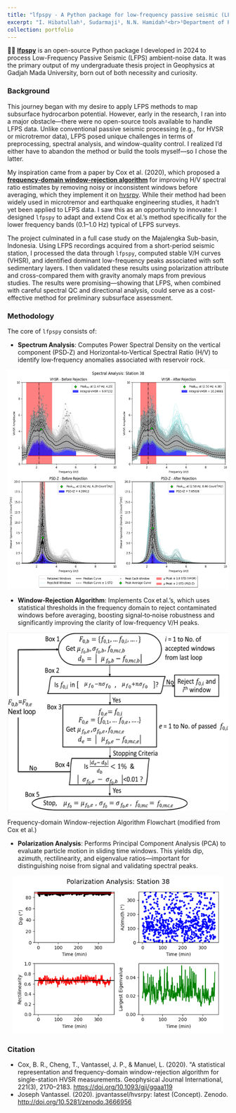 ```yaml
---
title: "lfpspy - A Python package for low-frequency passive seismic (LFPS) method processing"
excerpt: "I. Hibatullah¹, Sudarmaji¹, N.N. Hamidah²<br>¹Department of Physics, Faculty of Mathematics and Natural Sciences, Gadjah Mada University, Yogyakarta, Indonesia<br>²Centre for Geological Survey, Geological Agency of Indonesia, Ministry of Energy and Mineral Resources<br><br>Geophysics processing package of Low-Frequency Passive Seismic (LFPS) Method using Python programming language.<br/><img src='/images/lfpspy/Station 38-Spectral Analysis.png' width='600' height=500>"
collection: portfolio
---
```


👨‍💻 [**lfpspy**](https://github.com/ichsanhibatullah/lfpspy) is an open-source Python package I developed in 2024 to process Low-Frequency Passive Seismic (LFPS) ambient-noise data. It was the primary output of my undergraduate thesis project in Geophysics at Gadjah Mada University, born out of both necessity and curiosity.

### Background  
This journey began with my desire to apply LFPS methods to map subsurface hydrocarbon potential. However, early in the research, I ran into a major obstacle—there were no open-source tools available to handle LFPS data. Unlike conventional passive seismic processing (e.g., for HVSR or microtremor data), LFPS posed unique challenges in terms of preprocessing, spectral analysis, and window-quality control. I realized I’d either have to abandon the method or build the tools myself—so I chose the latter.

My inspiration came from a paper by Cox et al. (2020), which proposed a [**frequency-domain window-rejection algorithm**](https://academic.oup.com/gji/article/221/3/2170/5805192) for improving H/V spectral ratio estimates by removing noisy or inconsistent windows before averaging, which they implement it on [hvsrpy](https://github.com/jpvantassel/hvsrpy). While their method had been widely used in microtremor and earthquake engineering studies, it hadn’t yet been applied to LFPS data. I saw this as an opportunity to innovate: I designed `lfpspy` to adapt and extend Cox et al.’s method specifically for the lower frequency bands (0.1–1.0 Hz) typical of LFPS surveys.

The project culminated in a full case study on the Majalengka Sub-basin, Indonesia. Using LFPS recordings acquired from a short-period seismic station, I processed the data through `lfpspy`, computed stable V/H curves (VHSR), and identified dominant low-frequency peaks associated with soft sedimentary layers. I then validated these results using polarization attribute and cross-compared them with gravity anomaly maps from previous studies. The results were promising—showing that LFPS, when combined with careful spectral QC and directional analysis, could serve as a cost-effective method for preliminary subsurface assessment.

### Methodology 
The core of `lfpspy` consists of:
- **Spectrum Analysis**: Computes Power Spectral Density on the vertical component (PSD‑Z) and Horizontal‑to‑Vertical Spectral Ratio (H/V) to identify low‑frequency anomalies associated with reservoir rock.  

<p align="center">
<img src="https://github.com/ichsanhibatullah/ichsanhibatullah.github.io/blob/master/images/lfpspy/Station%2038-Spectral%20Analysis.png?raw=true" alt="Spectral Analysis" width="600" height="500"/>
</p>

- **Window‑Rejection Algorithm**: Implements Cox et al.’s, which uses statistical thresholds in the frequency domain to reject contaminated windows before averaging, boosting signal‑to‑noise robustness and significantly improving the clarity of low-frequency V/H peaks.

<p align="center">
<img src="https://github.com/ichsanhibatullah/ichsanhibatullah.github.io/blob/master/images/lfpspy/FDWR%20modified%20from%20Cox.png?raw=true" alt="FDWR Algorithm" width="580" height="407"/>
</p>
Frequency-domain Window-rejection Algorithm Flowchart (modified from Cox et al.)

- **Polarization Analysis**: Performs Principal Component Analysis (PCA) to evaluate particle motion in sliding time windows. This yields dip, azimuth, rectilinearity, and eigenvalue ratios—important for distinguishing noise from signal and validating spectral peaks.

<p align="center">
<img src="https://github.com/ichsanhibatullah/ichsanhibatullah.github.io/blob/master/images/lfpspy/Station%2038-Polarization%20Analysis.png?raw=true" alt="Polarization Analysis" width="480" height="360"/>
</p>

### Citation
- Cox, B. R., Cheng, T., Vantassel, J. P., & Manuel, L. (2020). "A statistical representation and frequency-domain window-rejection algorithm for single-station HVSR measurements. Geophysical Journal International, 221(3), 2170–2183. https://doi.org/10.1093/gji/ggaa119
- Joseph Vantassel. (2020). jpvantassel/hvsrpy: latest (Concept). Zenodo. http://doi.org/10.5281/zenodo.3666956